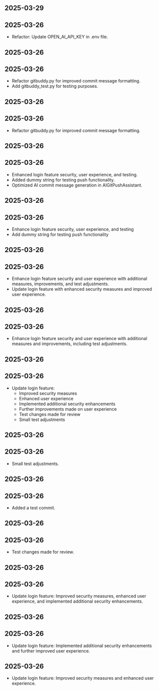 ## 2025-03-29
## 2025-03-26

- Refactor: Update OPEN_AI_API_KEY in .env file.

## 2025-03-26
## 2025-03-26

- Refactor gitbuddy.py for improved commit message formatting.
- Add gitbuddy_test.py for testing purposes.

## 2025-03-26
## 2025-03-26

- Refactor gitbuddy.py for improved commit message formatting.

## 2025-03-26
## 2025-03-26

- Enhanced login feature security, user experience, and testing.
- Added dummy string for testing push functionality.
- Optimized AI commit message generation in AIGitPushAssistant.

## 2025-03-26
## 2025-03-26

- Enhance login feature security, user experience, and testing
- Add dummy string for testing push functionality

## 2025-03-26
## 2025-03-26

- Enhance login feature security and user experience with additional measures, improvements, and test adjustments.
- Update login feature with enhanced security measures and improved user experience.

## 2025-03-26
## 2025-03-26

- Enhance login feature security and user experience with additional measures and improvements, including test adjustments.

## 2025-03-26
## 2025-03-26

- Update login feature:
  - Improved security measures
  - Enhanced user experience
  - Implemented additional security enhancements
  - Further improvements made on user experience
  - Test changes made for review
  - Small test adjustments

## 2025-03-26
## 2025-03-26

- Small test adjustments.

## 2025-03-26
## 2025-03-26
- Added a test commit.

## 2025-03-26
## 2025-03-26
- Test changes made for review.

## 2025-03-26
## 2025-03-26
- Update login feature: Improved security measures, enhanced user experience, and implemented additional security enhancements.

## 2025-03-26
## 2025-03-26
- Update login feature: Implemented additional security enhancements and further improved user experience.

## 2025-03-26
- Update login feature: Improved security measures and enhanced user experience.


